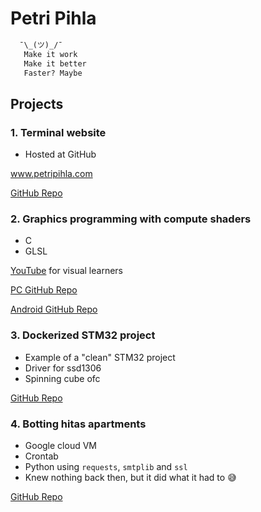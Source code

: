 # Petri Pihla

```txt
  ¯\_(ツ)_/¯  
   Make it work
   Make it better 
   Faster? Maybe 
```

## Projects

### 1. Terminal website

- Hosted at GitHub

www.petripihla.com

[GitHub Repo](https://github.com/oasdflkjo/terminal)

### 2. Graphics programming with compute shaders
- C
- GLSL

[YouTube](https://www.youtube.com/watch?v=ePBFPLigK5E) for visual learners

[PC GitHub Repo](https://github.com/oasdflkjo/engine)

[Android GitHub Repo](https://github.com/oasdflkjo/Particles)

### 3. Dockerized STM32 project
- Example of a "clean" STM32 project
- Driver for ssd1306
- Spinning cube ofc

[GitHub Repo](https://github.com/oasdflkjo/stm32-docker-build/tree/feature/spinning-cube)

### 4. Botting hitas apartments

- Google cloud VM
- Crontab
- Python using `requests`, `smtplib` and `ssl`
- Knew nothing back then, but it did what it had to 😅

[GitHub Repo](https://github.com/oasdflkjo/hitas-email-alert)



<!---
oasdflkjo/oasdflkjo is a ✨ special ✨ repository because its `README.md` (this file) appears on your GitHub profile.
You can click the Preview link to take a look at your changes.
--->


